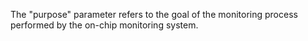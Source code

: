 The "purpose" parameter refers to the goal of the monitoring process performed by the on-chip monitoring system.

